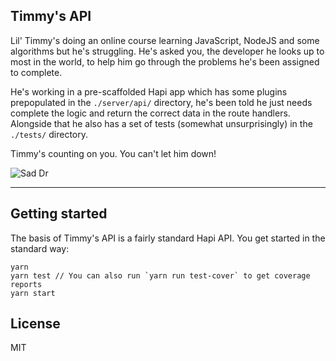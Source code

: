 ## Timmy's API

Lil' Timmy's doing an online course learning JavaScript, NodeJS and some algorithms but he's struggling. He's asked you, the developer he looks up to most in the world, to help him go through the problems he's been assigned to complete.

He's working in a pre-scaffolded Hapi app which has some plugins prepopulated in the `./server/api/` directory, he's been told he just needs complete the logic and return the correct data in the route handlers. Alongside that he also has a set of tests (somewhat unsurprisingly) in the `./tests/` directory.

Timmy's counting on you. You can't let him down!

![Sad Dr](http://mashable.com/wp-content/uploads/2013/07/Dr.-Who.gif)

----

## Getting started

The basis of Timmy's API is a fairly standard Hapi API. You get started in the standard way:

```
yarn
yarn test // You can also run `yarn run test-cover` to get coverage reports
yarn start
```

## License

MIT
